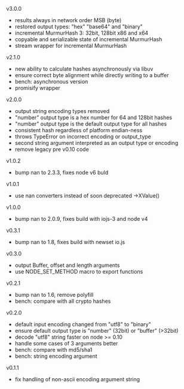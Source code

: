 v3.0.0

* results always in network order MSB (byte)
* restored output types: "hex" "base64" and "binary"
* incremental MurmurHash 3: 32bit, 128bit x86 and x64
* copyable and serializable state of incremental MurmurHash
* stream wrapper for incremental MurmurHash

v2.1.0

* new ability to calculate hashes asynchronously via libuv
* ensure correct byte alignment while directly writing to a buffer
* bench: asynchronous version
* promisify wrapper

v2.0.0

* output string encoding types removed
* "number" output type is a hex number for 64 and 128bit hashes
* "number" output type is the default output type for all hashes
* consistent hash regardless of platform endian-ness
* throws TypeError on incorrect encoding or output_type
* second string argument interpreted as an output type or encoding
* remove legacy pre v0.10 code

v1.0.2

* bump nan to 2.3.3, fixes node v6 buld

v1.0.1

* use nan converters instead of soon deprecated ->XValue()

v1.0.0

* bump nan to 2.0.9, fixes build with iojs-3 and node v4

v0.3.1

* bump nan to 1.8, fixes build with newset io.js

v0.3.0

* output Buffer, offset and length arguments
* use NODE_SET_METHOD macro to export functions

v0.2.1

* bump nan to 1.6, remove polyfill
* bench: compare with all crypto hashes

v0.2.0

* default input encoding changed from "utf8" to "binary"
* ensure default output type is "number" (32bit) or "buffer" (>32bit)
* decode "utf8" string faster on node >= 0.10
* handle some cases of 3 arguments better
* bench: compare with md5/sha1
* bench: string encoding argument

v0.1.1

* fix handling of non-ascii encoding argument string

